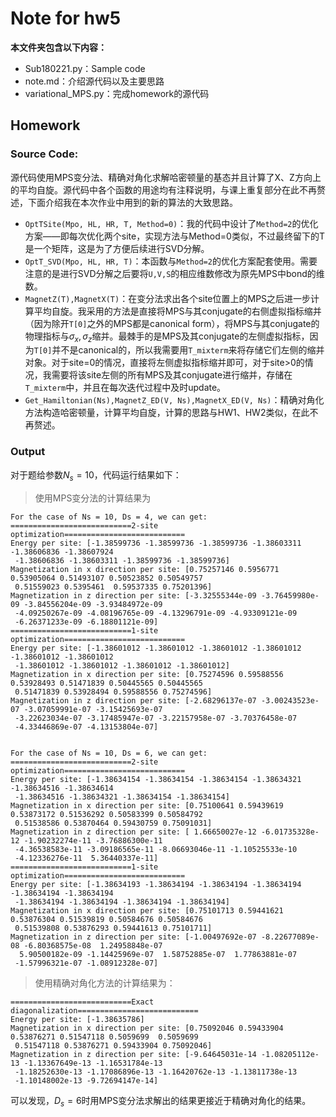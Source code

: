 # Note for hw5

**本文件夹包含以下内容：**

- Sub180221.py：Sample code
- note.md：介绍源代码以及主要思路
- variational_MPS.py：完成homework的源代码

## Homework

### Source Code:

源代码使用MPS变分法、精确对角化求解哈密顿量的基态并且计算了X、Z方向上的平均自旋。源代码中各个函数的用途均有注释说明，与课上重复部分在此不再赘述，下面介绍我在本次作业中用到的新的算法的大致思路。

- `OptTSite(Mpo, HL, HR, T, Method=0)`：我的代码中设计了`Method=2`的优化方案——即每次优化两个site，实现方法与Method=0类似，不过最终留下的T是一个矩阵，这是为了方便后续进行SVD分解。
- `OptT_SVD(Mpo, HL, HR, T)`：本函数与`Method=2`的优化方案配套使用。需要注意的是进行SVD分解之后要将`U,V,S`的相应维数修改为原先MPS中bond的维数。
- `MagnetZ(T),MagnetX(T)`：在变分法求出各个site位置上的MPS之后进一步计算平均自旋。我采用的方法是直接将MPS与其conjugate的右侧虚拟指标缩并（因为除开`T[0]`之外的MPS都是canonical form），将MPS与其conjugate的物理指标与$\sigma_x,\sigma_z$缩并。最棘手的是MPS及其conjugate的左侧虚拟指标，因为`T[0]`并不是canonical的，所以我需要用`T_mixterm`来将存储它们左侧的缩并对象。对于site=0的情况，直接将左侧虚拟指标缩并即可，对于site>0的情况，我需要将该site左侧的所有MPS及其conjugate进行缩并，存储在`T_mixterm`中，并且在每次迭代过程中及时update。
- `Get_Hamiltonian(Ns),MagnetZ_ED(V, Ns),MagnetX_ED(V, Ns)`：精确对角化方法构造哈密顿量，计算平均自旋，计算的思路与HW1、HW2类似，在此不再赘述。

### Output

对于题给参数$N_s=10$，代码运行结果如下：

> 使用MPS变分法的计算结果为
```
For the case of Ns = 10, Ds = 4, we can get:
===========================2-site optimization===========================
Energy per site: [-1.38599736 -1.38599736 -1.38599736 -1.38603311 -1.38606836 -1.38607924
 -1.38606836 -1.38603311 -1.38599736 -1.38599736]
Magnetization in x direction per site: [0.75257146 0.5956771  0.53905064 0.51493107 0.50523852 0.50549757
 0.51559023 0.5395461  0.59537335 0.75201396]
Magnetization in z direction per site: [-3.32555344e-09 -3.76459980e-09 -3.84556204e-09 -3.93484972e-09
 -4.09250267e-09 -4.08196765e-09 -4.13296791e-09 -4.93309121e-09
 -6.26371233e-09 -6.18801121e-09]
===========================1-site optimization===========================
Energy per site: [-1.38601012 -1.38601012 -1.38601012 -1.38601012 -1.38601012 -1.38601012
 -1.38601012 -1.38601012 -1.38601012 -1.38601012]
Magnetization in x direction per site: [0.75274596 0.59588556 0.53928493 0.51471839 0.50445565 0.50445565
 0.51471839 0.53928494 0.59588556 0.75274596]
Magnetization in z direction per site: [-2.68296137e-07 -3.00243523e-07 -3.07059991e-07 -3.15425693e-07
 -3.22623034e-07 -3.17485947e-07 -3.22157958e-07 -3.70376458e-07
 -4.33446869e-07 -4.13153804e-07]


For the case of Ns = 10, Ds = 6, we can get:
===========================2-site optimization===========================
Energy per site: [-1.38634154 -1.38634154 -1.38634154 -1.38634321 -1.38634516 -1.38634614
 -1.38634516 -1.38634321 -1.38634154 -1.38634154]
Magnetization in x direction per site: [0.75100641 0.59439619 0.53873172 0.51536292 0.50583399 0.50584792
 0.51538586 0.53870464 0.59430759 0.75091031]
Magnetization in z direction per site: [ 1.66650027e-12 -6.01735328e-12 -1.90232274e-11 -3.76886300e-11
 -4.36538583e-11 -3.09186565e-11 -8.06693046e-11 -1.10525533e-10
 -4.12336276e-11  5.36440337e-11]
===========================1-site optimization===========================
Energy per site: [-1.38634193 -1.38634194 -1.38634194 -1.38634194 -1.38634194 -1.38634194
 -1.38634194 -1.38634194 -1.38634194 -1.38634194]
Magnetization in x direction per site: [0.75101713 0.59441621 0.53876304 0.51539819 0.50584676 0.50584676
 0.51539808 0.53876293 0.59441613 0.75101711]
Magnetization in z direction per site: [-1.00497692e-07 -8.22677089e-08 -6.80368575e-08  1.24958848e-07
  5.90500182e-09 -1.14425969e-07  1.58752885e-07  1.77863881e-07
 -1.57996321e-07 -1.08912328e-07]
```
> 使用精确对角化方法的计算结果为：
```
===========================Exact diagonalization===========================
Energy per site: [-1.38635786]
Magnetization in x direction per site: [0.75092046 0.59433904 0.53876271 0.51547118 0.5059699  0.5059699
 0.51547118 0.53876271 0.59433904 0.75092046]
Magnetization in z direction per site: [-9.64645031e-14 -1.08205112e-13 -1.13367649e-13 -1.16531784e-13
 -1.18252630e-13 -1.17086896e-13 -1.16420762e-13 -1.13811738e-13
 -1.10148002e-13 -9.72694147e-14]
```

可以发现，$D_s=6$时用MPS变分法求解出的结果更接近于精确对角化的结果。